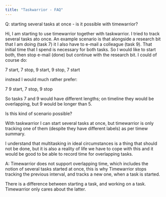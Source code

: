 ```yaml
---
title: "Taskwarrior - FAQ"
---
```


Q: starting several tasks at once - is it possible with timewarrior?

Hi, I am starting to use timewarrior together with taskwarrior. I tried to track several tasks ato once. An example scenario is that alongside a research bit that I am doing (task 7) it I also have to e-mail a colleague (task 9). That initial time that I spend is necessary for both tasks. So I would like to start both, then stop e-mail (done) but continue with the research bit. I could of course do:

7 start, 7 stop, 9 start, 9 stop, 7 start

instead I would much rather prefer:

7 9 start, 7 stop, 9 stop

So tasks 7 and 9 would have different lengths; on timeline they would be overlapping, but 9 would be longer than 5.

Is this kind of scenario possible? 

With taskwarrior I can start several tasks at once, but timewarrior is only tracking one of them (despite they have different labels) as per timew summary.

I understand that multitasking in ideal circumstances is a thing that should not be done, but it is also a reality of life we have to cope with this and it would be good to be able to record time for overlapping tasks. 

A: Timewarrior does not support overlapping time, which includes the notion of several tasks started at once, this is why Timewarrior stops tracking the previous interval, and tracks a new one, when a task is started.

There is a difference between starting a task, and working on a task.
Timewarrior only cares about the latter.

